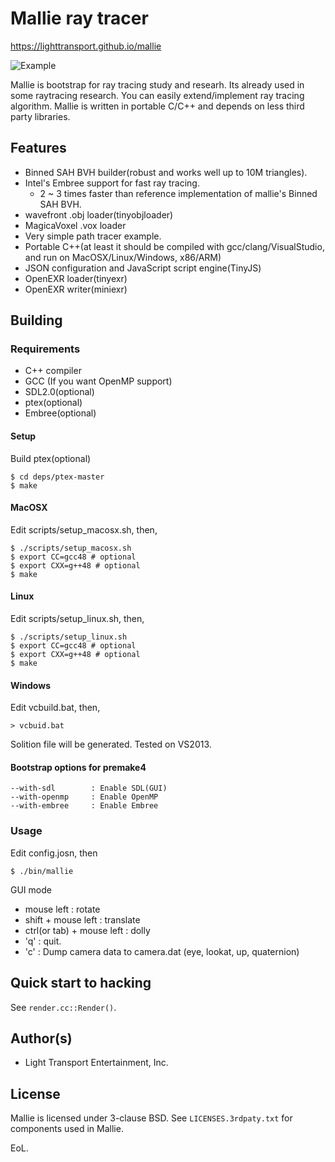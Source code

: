 # Mallie ray tracer

https://lighttransport.github.io/mallie

![Example](https://github.com/lighttransport/mallie/blob/master/mallie.jpg?raw=true)

Mallie is bootstrap for ray tracing study and researh. Its already used in some raytracing research.
You can easily extend/implement ray tracing algorithm.
Mallie is written in portable C/C++ and depends on less third party libraries.

## Features

* Binned SAH BVH builder(robust and works well up to 10M triangles).
* Intel's Embree support for fast ray tracing.
  * 2 ~ 3 times faster than reference implementation of mallie's Binned SAH BVH.
* wavefront .obj loader(tinyobjloader)
* MagicaVoxel .vox loader
* Very simple path tracer example.
* Portable C++(at least it should be compiled with gcc/clang/VisualStudio, and run on MacOSX/Linux/Windows, x86/ARM)
* JSON configuration and JavaScript script engine(TinyJS)
* OpenEXR loader(tinyexr)
* OpenEXR writer(miniexr)

## Building

### Requirements

* C++ compiler
* GCC (If you want OpenMP support)
* SDL2.0(optional)
* ptex(optional)
* Embree(optional)

#### Setup

Build ptex(optional)

    $ cd deps/ptex-master
    $ make

#### MacOSX

Edit scripts/setup_macosx.sh, then,

    $ ./scripts/setup_macosx.sh
    $ export CC=gcc48 # optional
    $ export CXX=g++48 # optional
    $ make
 
#### Linux

Edit scripts/setup_linux.sh, then,

    $ ./scripts/setup_linux.sh
    $ export CC=gcc48 # optional
    $ export CXX=g++48 # optional
    $ make

#### Windows

Edit vcbuild.bat, then,

    > vcbuid.bat

Solition file will be generated.
Tested on VS2013.

#### Bootstrap options for premake4

    --with-sdl        : Enable SDL(GUI)
    --with-openmp     : Enable OpenMP
    --with-embree     : Enable Embree

### Usage

Edit config.josn, then

    $ ./bin/mallie

GUI mode

* mouse left : rotate
* shift + mouse left : translate
* ctrl(or tab) + mouse left : dolly
* 'q' : quit.
* 'c' : Dump camera data to camera.dat (eye, lookat, up, quaternion)

## Quick start to hacking

See `render.cc::Render()`.

## Author(s)

* Light Transport Entertainment, Inc.

## License

Mallie is licensed under 3-clause BSD. See `LICENSES.3rdpaty.txt` for components used in Mallie.

EoL.
